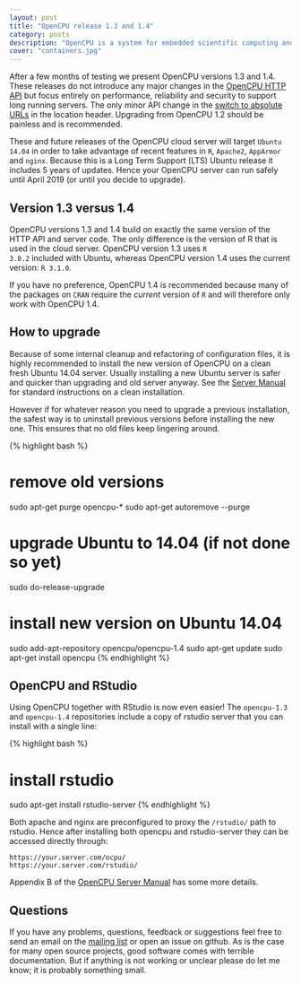 ```yaml
---
layout: post
title: "OpenCPU release 1.3 and 1.4"
category: posts
description: "OpenCPU is a system for embedded scientific computing and reproducible research. The OpenCPU HTTP API provides a middle layer interface to R. Either use the public servers or host your own."
cover: "containers.jpg"
---
```


After a few months of testing we present OpenCPU versions 1.3 and 1.4. These releases do not introduce any major changes in the <a href="../../api.html">OpenCPU HTTP API</a> but focus entirely on performance, reliability and security to support long running servers. The only minor API change in the <a href="../getting-ready-for-opencpu130/">switch to absolute URLs</a> in the location header. Upgrading from OpenCPU 1.2 should be painless and is recommended.

These and future releases of the OpenCPU cloud server will target <code>Ubuntu 14.04</code> in order to take advantage of recent features in <code>R</code>, <code>Apache2</code>, <code>AppArmor</code> and <code>nginx</code>. Because this is a Long Term Support (LTS) Ubuntu release it includes 5 years of updates. Hence your OpenCPU server can run safely until April 2019 (or until you decide to upgrade). 

## Version 1.3 versus 1.4

OpenCPU versions 1.3 and 1.4 build on exactly the same version of the HTTP API and server code. The only difference is the version of R that is used in the cloud server. OpenCPU version 1.3 uses <code>R 3.0.2</code> included with Ubuntu, whereas OpenCPU version 1.4 uses the current version: <code>R 3.1.0</code>. 

If you have no preference, OpenCPU 1.4 is recommended because many of the packages on <code>CRAN</code> require the <i>current</i> version of <code>R</code> and will therefore only work with OpenCPU 1.4.

## How to upgrade

Because of some internal cleanup and refactoring of configuration files, it is highly recommended to install the new version of OpenCPU on a clean fresh Ubuntu 14.04 server. Usually installing a new Ubuntu server is safer and quicker than upgrading and old server anyway. See the <a href="http://jeroenooms.github.com/opencpu-manual/opencpu-server.pdf">Server Manual</a> for standard instructions on a clean installation.

However if for whatever reason you need to upgrade a previous installation, the safest way is to uninstall previous versions before installing the new one. This ensures that no old files keep lingering around.

{% highlight bash %}
# remove old versions
sudo apt-get purge opencpu-*
sudo apt-get autoremove --purge

# upgrade Ubuntu to 14.04 (if not done so yet)
sudo do-release-upgrade

# install new version on Ubuntu 14.04
sudo add-apt-repository opencpu/opencpu-1.4
sudo apt-get update
sudo apt-get install opencpu
{% endhighlight %}

## OpenCPU and RStudio

Using OpenCPU together with RStudio is now even easier! The <code>opencpu-1.3</code> and <code>opencpu-1.4</code> repositories include a copy of rstudio server that you can install with a single line:

{% highlight bash %}
# install rstudio
sudo apt-get install rstudio-server
{% endhighlight %}

Both apache and nginx are preconfigured to proxy the <code>/rstudio/</code> path to rstudio. Hence after installing both opencpu and rstudio-server they can be accessed directly through:

    https://your.server.com/ocpu/
    https://your.server.com/rstudio/

Appendix B of the <a href="http://jeroenooms.github.com/opencpu-manual/opencpu-server.pdf">OpenCPU Server Manual</a> has some more details. 

## Questions

If you have any problems, questions, feedback or suggestions feel free to send an email on the <a href="../../faq.html">mailing list</a> or open an issue on github. As is the case for many open source projects, good software comes with terrible documentation. But if anything is not working or unclear please do let me know; it is probably something small.


 